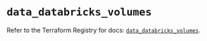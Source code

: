# `data_databricks_volumes`

Refer to the Terraform Registry for docs: [`data_databricks_volumes`](https://registry.terraform.io/providers/databricks/databricks/1.45.0/docs/data-sources/volumes).
